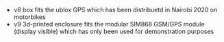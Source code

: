 - v8 box fits the ublox GPS which has been distribuetd in Nairobi 2020 on motorbikes
- v9 3d-printed enclosure fits the modular SIM868 GSM/GPS module (display visible) which has only been used for demonstration purposes
